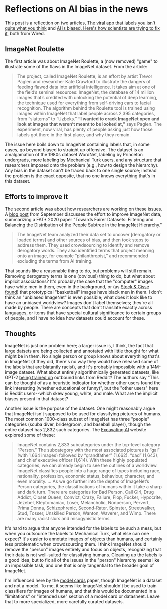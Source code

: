<!-- date: 2019-12-26 -->
# Reflections on AI bias in the news
This post is a reflection on two articles, [The viral app that labels you isn't quite what you think](https://www.wired.com/story/viral-app-labels-you-isnt-what-you-think/) and [AI is biased. Here's how scientists are trying to fix it](https://www.wired.com/story/ai-biased-how-scientists-trying-fix/), both from Wired.

## ImageNet Roulette
The first article was about ImageNet Roulette, a (now removed) "game" to illustrate some of the flaws in the ImageNet dataset. From the article:

> The project, called ImageNet Roulette, is an effort by artist Trevor Paglen and researcher Kate Crawford to illustrate the dangers of feeding flawed data into artificial intelligence. It takes aim at one of the field’s seminal resources: ImageNet, the database of 14 million images that’s credited with unlocking the potential of deep learning, the technique used for everything from self-driving cars to facial recognition. The algorithm behind the Roulette tool is trained using images within ImageNet that label people across 2,395 categories, from “slatterns” to “Uzbeks.” **“I wanted to crack ImageNet open and look at images that weren’t meant to be looked at,”** says Paglen. The experiment, now viral, has plenty of people asking just how those labels got there in the first place, and why they remain.

The issue here boils down to ImageNet containing labels that, in some cases, go beyond biased to straight up offensive. The dataset is an amalgamation of the 1980s dataset WordNet, labeling by Princeton undergrads, more labeling by Mechanical Turk users, and any structure that researchers imposed onto the problem (e.g., how to design the hierarchy). Any bias in the dataset can't be traced back to one single source; instead the problem is the exact opposite, that no one knows everything that's in this dataset.


## Efforts to improve it
The second article was about how researchers are working on these issues. A [blog post](http://image-net.org/update-sep-17-2019) from September discusses the effort to improve ImageNet data, summarizing a FAT* 2020 paper "Towards Fairer Datasets: Filtering and Balancing the Distribution of the People Subtree in the ImageNet Hierarchy."

> The ImageNet team analyzed their data set to uncover [derogatory or loaded terms] and other sources of bias, and then took steps to address them. They used crowdsourcing to identify and remove derogatory words. They also identified terms that project meaning onto an image, for example “philanthropist,” and recommended excluding the terms from AI training.

That sounds like a reasonable thing to do, but problems will still remain. Removing derogatory terms is one (obvious!) thing to do, but what about implicit associations? It's probably the case that the "computer" images have white men in them, even in the background, or (as [Stock & Cisse found](https://arxiv.org/abs/1711.11443)) that prototypical "basketball" images have black men in them. I don't think an "unbiased ImageNet" is even possible; what does it look like to have an unbiased worldview? Images don't label themselves; they're all made by people. There are concepts that don't translate exactly across languages, or items that have special cultural significance to certain groups of people, and I have no idea how datasets could account for these.


## Thoughts
ImageNet is just one problem here; a larger issue is, I think, the fact that large datsets are being collected and annotated with little thought for what might be in them. No single person or group knows about everything that's in ImageNet (if they did, there's no way they would have released some of the labels that are blatantly racist), and it's probably impossible with a 14M-image dataset. What about entirely algorithmically generated datasets, like GPT-2 [being trained on](https://openai.com/blog/better-language-models/#fn1) outbound links from Reddit? The authors say "This can be thought of as a heuristic indicator for whether other users found the link interesting (whether educational or funny)", but the "other users" here is Reddit users--which skew young, white, and male. What are the implicit biases present in that dataset?

Another issue is the purpose of the dataset. One might reasonably argue that ImageNet isn't supposed to be used for classifying pictures of humans. The most common 1000-class subset of ImageNet has three "people" categories (scuba diver, bride/groom, and baseball player), though the entire dataset has 2,832 such categories. The [Excavating AI](https://www.excavating.ai/) website explored some of these:

> ImageNet contains 2,833 subcategories under the top-level category “Person.” The subcategory with the most associated pictures is “gal” (with 1,664 images) followed by “grandfather” (1,662), “dad” (1,643), and chief executive officer (1,614). With these highly populated categories, we can already begin to see the outlines of a worldview. ImageNet classifies people into a huge range of types including race, nationality, profession, economic status, behaviour, character, and even morality. ... As we go further into the depths of ImageNet’s Person categories, the classifications of humans within it take a sharp and dark turn. There are categories for Bad Person, Call Girl, Drug Addict, Closet Queen, Convict, Crazy, Failure, Flop, Fucker, Hypocrite, Jezebel, Kleptomaniac, Loser, Melancholic, Nonperson, Pervert, Prima Donna, Schizophrenic, Second-Rater, Spinster, Streetwalker, Stud, Tosser, Unskilled Person, Wanton, Waverer, and Wimp. There are many racist slurs and misogynistic terms.

It's hard to argue that anyone intended for the labels to be such a mess, but when you outsource the labels to Mechanical Turk, what else can one expect? It's easier to annotate images of objects than humans, and certainly less problematic when crowdsourcing them. I think ImageNet should remove the "person" images entirely and focus on objects, recognizing that their data is not well-suited for classifying humans. Cleaning up the labels is a good idea, but to fix all of the issues in the "person" hierarchy seems like an impossible task, and one that is only tangential to the broader goal of ImageNet.

I'm influenced here by the [model cards](papers/model_cards_mitchell.md) paper, though ImageNet is a dataset and not a model. To me, it seems like ImageNet shouldn't be used to train classifiers for images of humans, and that this would be documented in a "limitations" or "intended use" section of a model card or datasheet. Leave that to more specialized, more carefully curated datasets.
